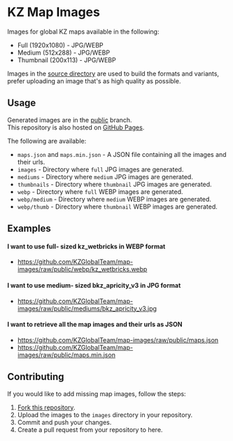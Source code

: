 # KZ Map Images

Images for global KZ maps available in the following:
- Full (1920x1080) - JPG/WEBP
- Medium (512x288) - JPG/WEBP
- Thumbnail (200x113) - JPG/WEBP

Images in the [source directory](./images) are used to build the formats and variants, prefer uploading an image that's as high quality as possible.

## Usage

Generated images are in the [public](https://github.com/KZGlobalTeam/map-images/tree/public) branch.  
This repository is also hosted on [GitHub Pages](https://kzglobalteam.github.io/map-images/).

The following are available:
- `maps.json` and `maps.min.json` - A JSON file containing all the images and their urls.
- `images` - Directory where `full` JPG images are generated.
- `mediums` - Directory where `medium` JPG images are generated.
- `thumbnails` - Directory where `thumbnail` JPG images are generated.
- `webp` - Directory where `full` WEBP images are generated.
- `webp/medium` - Directory where `medium` WEBP images are generated.
- `webp/thumb` - Directory where `thumbnail` WEBP images are generated.

## Examples

#### I want to use full- sized kz_wetbricks in WEBP format
- https://github.com/KZGlobalTeam/map-images/raw/public/webp/kz_wetbricks.webp

#### I want to use medium- sized bkz_apricity_v3 in JPG format
- https://github.com/KZGlobalTeam/map-images/raw/public/mediums/bkz_apricity_v3.jpg

#### I want to retrieve all the map images and their urls as JSON
- https://github.com/KZGlobalTeam/map-images/raw/public/maps.json
- https://github.com/KZGlobalTeam/map-images/raw/public/maps.min.json

## Contributing
If you would like to add missing map images, follow the steps:
1. [Fork this repository](https://github.com/KZGlobalTeam/map-images/fork).
2. Upload the images to the `images` directory in your repository.
3. Commit and push your changes.
4. Create a pull request from your repository to here.
